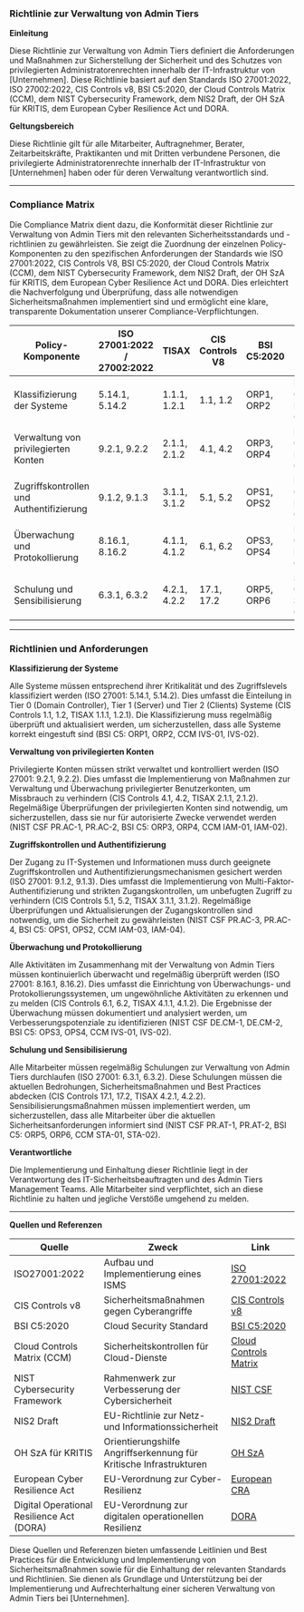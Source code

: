### Richtlinie zur Verwaltung von Admin Tiers

**Einleitung**

Diese Richtlinie zur Verwaltung von Admin Tiers definiert die Anforderungen und Maßnahmen zur Sicherstellung der Sicherheit und des Schutzes von privilegierten Administratorenrechten innerhalb der IT-Infrastruktur von [Unternehmen]. Diese Richtlinie basiert auf den Standards ISO 27001:2022, ISO 27002:2022, CIS Controls v8, BSI C5:2020, der Cloud Controls Matrix (CCM), dem NIST Cybersecurity Framework, dem NIS2 Draft, der OH SzA für KRITIS, dem European Cyber Resilience Act und DORA.

**Geltungsbereich**

Diese Richtlinie gilt für alle Mitarbeiter, Auftragnehmer, Berater, Zeitarbeitskräfte, Praktikanten und mit Dritten verbundene Personen, die privilegierte Administratorenrechte innerhalb der IT-Infrastruktur von [Unternehmen] haben oder für deren Verwaltung verantwortlich sind.

---

### Compliance Matrix

Die Compliance Matrix dient dazu, die Konformität dieser Richtlinie zur Verwaltung von Admin Tiers mit den relevanten Sicherheitsstandards und -richtlinien zu gewährleisten. Sie zeigt die Zuordnung der einzelnen Policy-Komponenten zu den spezifischen Anforderungen der Standards wie ISO 27001:2022, CIS Controls V8, BSI C5:2020, der Cloud Controls Matrix (CCM), dem NIST Cybersecurity Framework, dem NIS2 Draft, der OH SzA für KRITIS, dem European Cyber Resilience Act und DORA. Dies erleichtert die Nachverfolgung und Überprüfung, dass alle notwendigen Sicherheitsmaßnahmen implementiert sind und ermöglicht eine klare, transparente Dokumentation unserer Compliance-Verpflichtungen.

| Policy-Komponente                                | ISO 27001:2022 / 27002:2022 | TISAX           | CIS Controls V8 | BSI C5:2020     | CCM         | NIST CSF       | NIS2          | OH SzA         | European CRA | DORA          |
|--------------------------------------------------|-----------------------------|-----------------|-----------------|-----------------|-------------|----------------|---------------|----------------|---------------|---------------|
| Klassifizierung der Systeme                      | 5.14.1, 5.14.2              | 1.1.1, 1.2.1    | 1.1, 1.2        | ORP1, ORP2      | IVS-01, IVS-02 | ID.AM-1, ID.AM-2 | Artikel 5, 6.1 | Abschnitt 2.3 | Artikel 23    | Artikel 4     |
| Verwaltung von privilegierten Konten             | 9.2.1, 9.2.2                | 2.1.1, 2.1.2    | 4.1, 4.2        | ORP3, ORP4      | IAM-01, IAM-02 | PR.AC-1, PR.AC-2 | Artikel 5, 6.2 | Abschnitt 2.4 | Artikel 23    | Artikel 4     |
| Zugriffskontrollen und Authentifizierung         | 9.1.2, 9.1.3                | 3.1.1, 3.1.2    | 5.1, 5.2        | OPS1, OPS2      | IAM-03, IAM-04 | PR.AC-3, PR.AC-4 | Artikel 6.3   | Abschnitt 2.5 | Artikel 23    | Artikel 4     |
| Überwachung und Protokollierung                  | 8.16.1, 8.16.2              | 4.1.1, 4.1.2    | 6.1, 6.2        | OPS3, OPS4      | IVS-01, IVS-02 | DE.CM-1, DE.CM-2 | Artikel 6.4   | Abschnitt 2.6 | Artikel 23    | Artikel 4     |
| Schulung und Sensibilisierung                    | 6.3.1, 6.3.2                | 4.2.1, 4.2.2    | 17.1, 17.2      | ORP5, ORP6      | STA-01, STA-02 | PR.AT-1, PR.AT-2 | Artikel 6.5   | Abschnitt 2.7 | Artikel 23    | Artikel 4     |

---

### Richtlinien und Anforderungen

**Klassifizierung der Systeme**

Alle Systeme müssen entsprechend ihrer Kritikalität und des Zugriffslevels klassifiziert werden (ISO 27001: 5.14.1, 5.14.2). Dies umfasst die Einteilung in Tier 0 (Domain Controller), Tier 1 (Server) und Tier 2 (Clients) Systeme (CIS Controls 1.1, 1.2, TISAX 1.1.1, 1.2.1). Die Klassifizierung muss regelmäßig überprüft und aktualisiert werden, um sicherzustellen, dass alle Systeme korrekt eingestuft sind (BSI C5: ORP1, ORP2, CCM IVS-01, IVS-02).

**Verwaltung von privilegierten Konten**

Privilegierte Konten müssen strikt verwaltet und kontrolliert werden (ISO 27001: 9.2.1, 9.2.2). Dies umfasst die Implementierung von Maßnahmen zur Verwaltung und Überwachung privilegierter Benutzerkonten, um Missbrauch zu verhindern (CIS Controls 4.1, 4.2, TISAX 2.1.1, 2.1.2). Regelmäßige Überprüfungen der privilegierten Konten sind notwendig, um sicherzustellen, dass sie nur für autorisierte Zwecke verwendet werden (NIST CSF PR.AC-1, PR.AC-2, BSI C5: ORP3, ORP4, CCM IAM-01, IAM-02).

**Zugriffskontrollen und Authentifizierung**

Der Zugang zu IT-Systemen und Informationen muss durch geeignete Zugriffskontrollen und Authentifizierungsmechanismen gesichert werden (ISO 27001: 9.1.2, 9.1.3). Dies umfasst die Implementierung von Multi-Faktor-Authentifizierung und strikten Zugangskontrollen, um unbefugten Zugriff zu verhindern (CIS Controls 5.1, 5.2, TISAX 3.1.1, 3.1.2). Regelmäßige Überprüfungen und Aktualisierungen der Zugangskontrollen sind notwendig, um die Sicherheit zu gewährleisten (NIST CSF PR.AC-3, PR.AC-4, BSI C5: OPS1, OPS2, CCM IAM-03, IAM-04).

**Überwachung und Protokollierung**

Alle Aktivitäten im Zusammenhang mit der Verwaltung von Admin Tiers müssen kontinuierlich überwacht und regelmäßig überprüft werden (ISO 27001: 8.16.1, 8.16.2). Dies umfasst die Einrichtung von Überwachungs- und Protokollierungssystemen, um ungewöhnliche Aktivitäten zu erkennen und zu melden (CIS Controls 6.1, 6.2, TISAX 4.1.1, 4.1.2). Die Ergebnisse der Überwachung müssen dokumentiert und analysiert werden, um Verbesserungspotenziale zu identifizieren (NIST CSF DE.CM-1, DE.CM-2, BSI C5: OPS3, OPS4, CCM IVS-01, IVS-02).

**Schulung und Sensibilisierung**

Alle Mitarbeiter müssen regelmäßig Schulungen zur Verwaltung von Admin Tiers durchlaufen (ISO 27001: 6.3.1, 6.3.2). Diese Schulungen müssen die aktuellen Bedrohungen, Sicherheitsmaßnahmen und Best Practices abdecken (CIS Controls 17.1, 17.2, TISAX 4.2.1, 4.2.2). Sensibilisierungsmaßnahmen müssen implementiert werden, um sicherzustellen, dass alle Mitarbeiter über die aktuellen Sicherheitsanforderungen informiert sind (NIST CSF PR.AT-1, PR.AT-2, BSI C5: ORP5, ORP6, CCM STA-01, STA-02).

**Verantwortliche**

Die Implementierung und Einhaltung dieser Richtlinie liegt in der Verantwortung des IT-Sicherheitsbeauftragten und des Admin Tiers Management Teams. Alle Mitarbeiter sind verpflichtet, sich an diese Richtlinie zu halten und jegliche Verstöße umgehend zu melden.

---

**Quellen und Referenzen**

| Quelle                                                                                          | Zweck                                                                  | Link                                                                                                             |
|-------------------------------------------------------------------------------------------------|------------------------------------------------------------------------|------------------------------------------------------------------------------------------------------------------|
| ISO27001:2022                                                                                   | Aufbau und Implementierung eines ISMS                                  | [ISO 27001:2022](https://www.iso.org/standard/27001)                                                             |
| CIS Controls v8                                                                                 | Sicherheitsmaßnahmen gegen Cyberangriffe                               | [CIS Controls v8](https://www.cisecurity.org/controls/v8)                                                        |
| BSI C5:2020                                                                                     | Cloud Security Standard                                                | [BSI C5:2020](https://www.bsi.bund.de/EN/Topics/CloudComputing/ComplianceControlsCatalogue/ComplianceControlsCatalogue_node.html) |
| Cloud Controls Matrix (CCM)                                                                     | Sicherheitskontrollen für Cloud-Dienste                                 | [Cloud Controls Matrix](https://cloudsecurityalliance.org/research/cloud-controls-matrix)                        |
| NIST Cybersecurity Framework                                                                    | Rahmenwerk zur Verbesserung der Cybersicherheit                        | [NIST CSF](https://www.nist.gov/cyberframework)                                                                  |
| NIS2 Draft                                                                                      | EU-Richtlinie zur Netz- und Informationssicherheit                      | [NIS2 Draft](https://eur-lex.europa.eu/legal-content/EN/TXT/?uri=CELEX%3A52020PC0823)                            |
| OH SzA für KRITIS                                                                               | Orientierungshilfe Angriffserkennung für Kritische Infrastrukturen     | [OH SzA](https://www.bsi.bund.de/SharedDocs/Downloads/DE/BSI/Kritis/BSI_Orientierungshilfe_Angriffserkennung.html)|
| European Cyber Resilience Act                                                                   | EU-Verordnung zur Cyber-Resilienz                                      | [European CRA](https://www.european-cyber-resilience-act.com)                                                    |
| Digital Operational Resilience Act (DORA)                                                       | EU-Verordnung zur digitalen operationellen Resilienz                   | [DORA](https://www.digital-operational-resilience-act.com)                                                       |

Diese Quellen und Referenzen bieten umfassende Leitlinien und Best Practices für die Entwicklung und Implementierung von Sicherheitsmaßnahmen sowie für die Einhaltung der relevanten Standards und Richtlinien. Sie dienen als Grundlage und Unterstützung bei der Implementierung und Aufrechterhaltung einer sicheren Verwaltung von Admin Tiers bei [Unternehmen].
